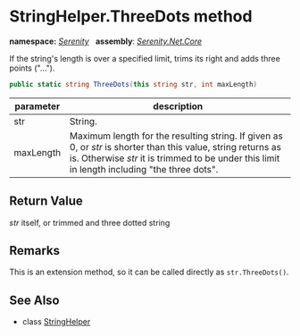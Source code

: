 # StringHelper.ThreeDots method
**namespace:** *[Serenity](../../README.md#serenity-namespace)*   **assembly**: *[Serenity.Net.Core](../../README.md)*

If the string's length is over a specified limit, trims its right and adds three points ("...").

```csharp
public static string ThreeDots(this string str, int maxLength)
```

| parameter | description |
| --- | --- |
| str | String. |
| maxLength | Maximum length for the resulting string. If given as 0, or *str* is shorter than this value, string returns as is. Otherwise *str* it is trimmed to be under this limit in length including "the three dots". |

## Return Value

*str* itself, or trimmed and three dotted string

## Remarks

This is an extension method, so it can be called directly as `str.ThreeDots()`.

## See Also

* class [StringHelper](../StringHelper.md)